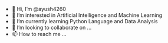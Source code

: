 - 👋 Hi, I’m @ayush4260
- 👀 I’m interested in Artificial Intelligence and Machine Learning
- 🌱 I’m currently learning Python Language and Data Analysis
- 💞️ I’m looking to collaborate on ...
- 📫 How to reach me ...

<!---
ayush4260/ayush4260 is a ✨ special ✨ repository because its `README.md` (this file) appears on your GitHub profile.
You can click the Preview link to take a look at your changes.
--->
